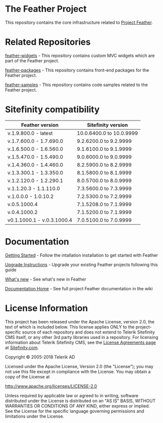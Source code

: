 The Feather Project 
=======

This repository contains the core infrastructure related to [Project Feather](http://projectfeather.sitefinity.com).


# Related Repositories

[feather-widgets](https://github.com/Sitefinity/feather-widgets) - This repository contains custom MVC widgets which are part of the Feather project.

[feather-packages](https://github.com/Sitefinity/feather-packages) - This repository contains front-end packages for the Feather project.

[feather-samples](https://github.com/Sitefinity/feather-samples) - This repository contains code samples related to the Feather project.

# Sitefinity  compatibility

| Feather version | Sitefinity version |
|----|----|
| v.1.9.800.0 - latest | 10.0.6400.0 to 10.0.9999 |
| v.1.7.600.0 - 1.7.690.0 | 9.2.6200.0 to 9.2.9999 |
| v.1.6.500.0 - 1.6.560.0 | 9.1.6100.0 to 9.1.9999 |
| v.1.5.470.0 - 1.5.490.0 | 9.0.6000.0 to 9.0.9999 |
| v.1.4.360.0 - 1.4.460.0 | 8.2.5900.0 to 8.2.9999 |
| v.1.3.300.1 - 1.3.350.0 | 8.1.5800.0 to 8.1.9999 |
| v.1.2.120.0 - 1.2.290.1 | 8.0.5700.0 to 8.0.9999 |
| v.1.1.20.3 - 1.1.110.0 | 7.3.5600.0 to 7.3.9999 |
| v.1.0.0.0 - 1.0.10.2 | 7.2.5300.0 to 7.2.9999 |
| v.0.5.1000.4  | 7.1.5208.0 to 7.1.9999 |
| v.0.4.1000.2  | 7.1.5200.0 to 7.1.9999 |
| v0.1.1000.1 - v.0.3.1000.4  | 7.0.5100.0 to 7.0.9999 |

# Documentation

[Getting Started](https://github.com/Sitefinity/feather/wiki/getting-started) - Follow the intallation installation to get started with Feather  

[Upgrade Instructions](https://github.com/Sitefinity/feather/wiki/upgrade-instructions) - Upgrade your existing Feather projects following this guide  

[What's new](https://github.com/Sitefinity/feather/releases/latest) - See what's new in Feather  

[Documentation Home](https://github.com/Sitefinity/feather/wiki) - See full project Feather documentation in the wiki  

# License Information

This project has been released under the Apache License, version 2.0, the text of which is included below. This license applies ONLY to the project-specific source of each repository and does not extend to Telerik Sitefinity CMS itself, or any other 3rd party libraries used in a repository. For licensing information about Telerik Sitefinity CMS, see the [License Agreements page](http://www.sitefinity.com/purchase/license-agreement) at [Sitefinity.com](http://www.sitefinity.com/).

Copyright © 2005-2018 Telerik AD

Licensed under the Apache License, Version 2.0 (the "License"); you may not use this file except in compliance with the License. You may obtain a copy of the License at

http://www.apache.org/licenses/LICENSE-2.0

Unless required by applicable law or agreed to in writing, software distributed under the License is distributed on an "AS IS" BASIS, WITHOUT WARRANTIES OR CONDITIONS OF ANY KIND, either express or implied. See the License for the specific language governing permissions and limitations under the License.
